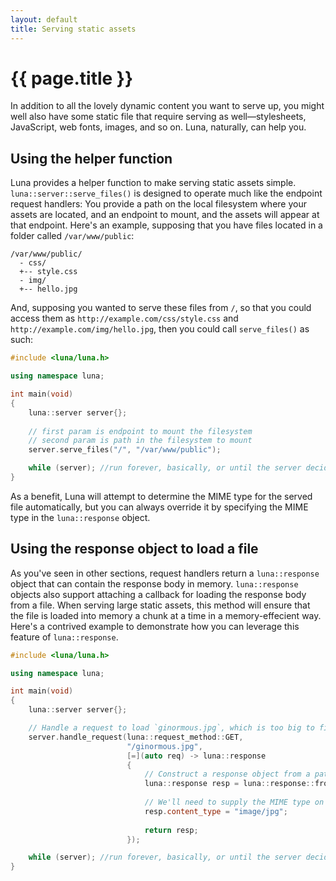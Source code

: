 ```yaml
---
layout: default
title: Serving static assets
---
```


# {{ page.title }}

In addition to all the lovely dynamic content you want to serve up, you might well also have some static file that
require serving as well—stylesheets, JavaScript, web fonts, images, and so on. Luna, naturally, can help you.

## Using the helper function

Luna provides a helper function to make serving static assets simple. `luna::server::serve_files()` is designed to
operate much like the endpoint request handlers: You provide a path on the local filesystem where your assets are
located, and an endpoint to mount, and the assets will appear at that endpoint. Here's an example, supposing that you
have files located in a folder called `/var/www/public`:

```
/var/www/public/
  - css/
  +-- style.css
  - img/
  +-- hello.jpg
```

And, supposing you wanted to serve these files from `/`, so that you could access them as `http://example.com/css/style.css`
and `http://example.com/img/hello.jpg`, then you could call `serve_files()` as such:

```cpp
#include <luna/luna.h>

using namespace luna;

int main(void)
{
    luna::server server{};
    
    // first param is endpoint to mount the filesystem
    // second param is path in the filesystem to mount 
    server.serve_files("/", "/var/www/public");

    while (server); //run forever, basically, or until the server decides to kill itself.
}
```

As a benefit, Luna will attempt to determine the MIME type for the served file automatically, but you can always
override it by specifying the MIME type in the `luna::response` object.

## Using the response object to load a file

As you've seen in other sections, request handlers return a `luna::response` object that can contain the response
body in memory. `luna::response` objects also support attaching a callback for loading the response body from a file.
When serving large static assets, this method will ensure that the file is loaded into memory a chunk at a time in a
memory-effecient way. Here's a contrived example to demonstrate how you can
leverage this feature of `luna::response`.

```cpp
#include <luna/luna.h>

using namespace luna;

int main(void)
{
    luna::server server{};

    // Handle a request to load `ginormous.jpg`, which is too big to fit into memory
    server.handle_request(luna::request_method::GET,
                          "/ginormous.jpg",
                          [=](auto req) -> luna::response
                          {
                              // Construct a response object from a path and filename
                              luna::response resp = luna::response::from_file("/var/www/public/img/ginormous.jpg");
                              
                              // We'll need to supply the MIME type on our own, however!
                              resp.content_type = "image/jpg";
                              
                              return resp;
                          });

    while (server); //run forever, basically, or until the server decides to kill itself.
}
```